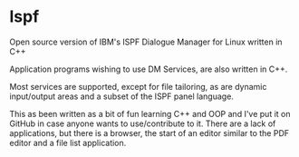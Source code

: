 # lspf
Open source version of IBM's ISPF Dialogue Manager for Linux written in C++

Application programs wishing to use DM Services, are also written in C++.

Most services are supported, except for file tailoring, as are dynamic input/output areas and a subset of the ISPF panel language.

This as been written as a bit of fun learning C++ and OOP and I've put it on GitHub in case anyone wants to use/contribute to it.  There are a lack of applications, but there is a browser, the start of an editor similar to the PDF editor and a file list application.
